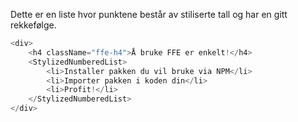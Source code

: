 Dette er en liste hvor punktene består av stiliserte tall og har en gitt rekkefølge.

```js
<div>
    <h4 className="ffe-h4">Å bruke FFE er enkelt!</h4>
    <StylizedNumberedList>
        <li>Installer pakken du vil bruke via NPM</li>
        <li>Importer pakken i koden din</li>
        <li>Profit!</li>
    </StylizedNumberedList>
</div>
```
